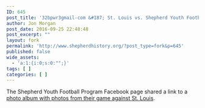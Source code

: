 ```yaml
---
ID: 645
post_title: '32bpwr3gmail-com &#187; St. Louis vs. Shepherd Youth Football'
author: Jon Morgan
post_date: 2016-09-25 22:48:48
post_excerpt: ""
layout: fork
permalink: 'http://www.shepherdhistory.org/?post_type=fork&p=645'
published: false
wide_assets:
  - 'a:1:{i:0;s:0:"";}'
tags: [ ]
categories: [ ]
---
```

The Shepherd Youth Football Program Facebook page shared a link to a <a href="http://trishahydeseniorsportsphotography.pixieset.com/stlouisvsshepherdyouthfootball/">photo album with photos from their game against St. Louis</a>.